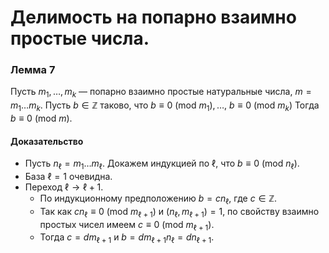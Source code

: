 # Делимость на попарно взаимно простые числа.

### **Лемма 7**

Пусть $m_1, \dots, m_k$ — попарно взаимно простые натуральные числа, $m = m_1 \dots m_k$. Пусть $b \in \mathbb{Z}$ таково, что
$b \equiv 0 \ (\text{mod} \ m_1), \dots, \ b \equiv 0 \ (\text{mod} \ m_k)$
Тогда $b \equiv 0 \ (\text{mod} \ m)$.

#### **Доказательство**
+ Пусть $n_\ell = m_1 \dots m_\ell$. Докажем индукцией по $\ell$, что $b \equiv 0 \ (\text{mod} \ n_\ell)$.
+ База $\ell = 1$ очевидна.
+ Переход $\ell \rightarrow \ell + 1$. 
    + По индукционному предположению $b = c n_\ell$, где $c \in \mathbb{Z}$.
    + Так как $c n_\ell \equiv 0 \ (\text{mod} \ m_{\ell+1})$ и $(n_\ell, m_{\ell+1}) = 1$, по свойству взаимно простых чисел имеем $c \equiv 0 \ (\text{mod} \ m_{\ell+1})$.
    + Тогда $c = d m_{\ell+1}$ и $b = d m_{\ell+1} n_\ell = d n_{\ell+1}$.

